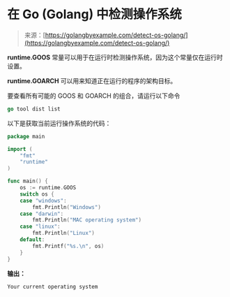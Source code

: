 <!--yml

类别：未分类

日期：2024-10-13 06:10:27

-->

# 在 Go (Golang) 中检测操作系统

> 来源：[https://golangbyexample.com/detect-os-golang/](https://golangbyexample.com/detect-os-golang/)

**runtime.GOOS** 常量可以用于在运行时检测操作系统，因为这个常量仅在运行时设置。

**runtime.GOARCH** 可以用来知道正在运行的程序的架构目标。

要查看所有可能的 GOOS 和 GOARCH 的组合，请运行以下命令

```go
go tool dist list
```

以下是获取当前运行操作系统的代码：

```go
package main

import (
    "fmt"
    "runtime"
)

func main() {
    os := runtime.GOOS
    switch os {
    case "windows":
        fmt.Println("Windows")
    case "darwin":
        fmt.Println("MAC operating system")
    case "linux":
        fmt.Println("Linux")
    default:
        fmt.Printf("%s.\n", os)
    }
}
```

**输出：**

```go
Your current operating system
```
